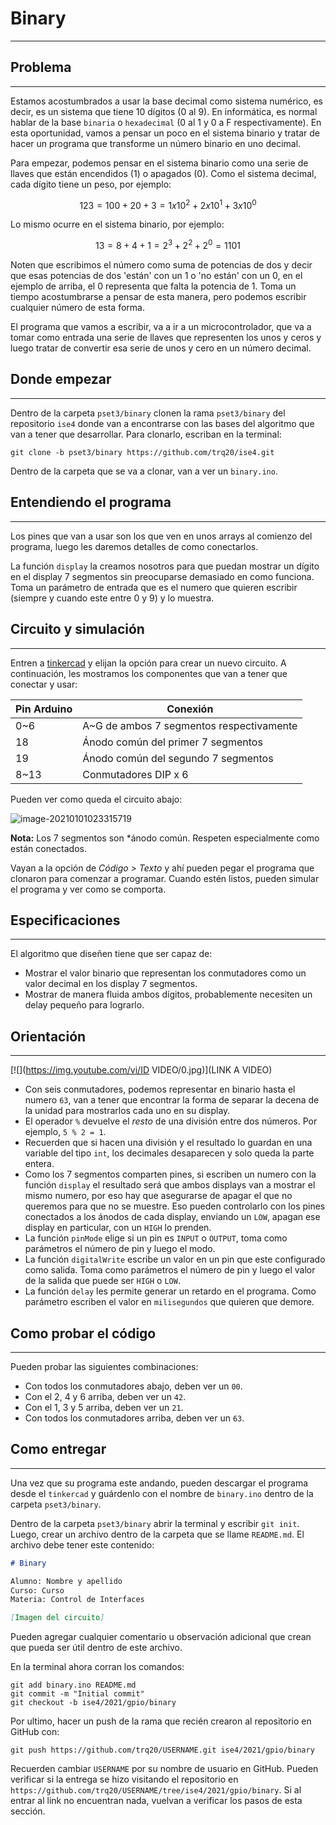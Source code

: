 <script type="text/javascript" charset="utf-8" 
src="https://cdn.mathjax.org/mathjax/latest/MathJax.js?config=TeX-AMS-MML_HTMLorMML,
https://vincenttam.github.io/javascripts/MathJaxLocal.js"></script>

# Binary
---

## Problema
---
Estamos acostumbrados a usar la base decimal como sistema numérico, es decir, es un sistema que tiene 10 dígitos (0 al 9). En informática, es normal hablar de la base `binaria` o `hexadecimal` (0 al 1 y 0 a F respectivamente). En esta oportunidad, vamos a pensar un poco en el sistema binario y tratar de hacer un programa que transforme un número binario en uno decimal.

Para empezar, podemos pensar en el sistema binario como una serie de llaves que están encendidos (1) o apagados (0). Como el sistema decimal, cada dígito tiene un peso, por ejemplo:

$$
123 = 100 + 20 + 3 = 1 x 10^2 + 2 x 10^1 + 3 x 10^0
$$

Lo mismo ocurre en el sistema binario, por ejemplo:

$$
13 = 8 + 4 + 1 = 2^3 + 2^2 + 2^0 = 1101
$$

Noten que escribimos el número como suma de potencias de dos y decir que esas potencias de dos 'están' con un 1 o 'no están' con un 0, en el ejemplo de arriba, el 0 representa que falta la potencia de 1. Toma un tiempo acostumbrarse a pensar de esta manera, pero podemos escribir cualquier número de esta forma.

El programa que vamos a escribir, va a ir a un microcontrolador, que va a tomar como entrada una serie de llaves que representen los unos y ceros y luego tratar de convertir esa serie de unos y cero en un número decimal.

## Donde empezar
---
Dentro de la carpeta `pset3/binary` clonen la rama `pset3/binary` del repositorio `ise4` donde van a encontrarse con las bases del algoritmo que van a tener que desarrollar. Para clonarlo, escriban en la terminal:

```
git clone -b pset3/binary https://github.com/trq20/ise4.git
```

Dentro de la carpeta que se va a clonar, van a ver un `binary.ino`. 

## Entendiendo el programa
---
Los pines que van a usar son los que ven en unos arrays al comienzo del programa, luego les daremos detalles de como conectarlos.

La función `display` la creamos nosotros para que puedan mostrar un dígito en el display 7 segmentos sin preocuparse demasiado en como funciona. Toma un parámetro de entrada que es el numero que quieren escribir (siempre y cuando este entre 0 y 9) y lo muestra.

## Circuito y simulación
---
Entren a [tinkercad](https://www.tinkercad.com/) y elijan la opción para crear un nuevo circuito. A continuación, les mostramos los componentes que van a tener que conectar y usar:

| Pin Arduino | Conexión                                 |
| ----------- | ---------------------------------------- |
| 0~6         | A~G de ambos 7 segmentos respectivamente |
| 18          | Ánodo común del primer 7 segmentos       |
| 19          | Ánodo común del segundo 7 segmentos      |
| 8~13        | Conmutadores DIP x 6                     |

Pueden ver como queda el circuito abajo:

![image-20210101023315719](C:\Users\fabri\AppData\Roaming\Typora\typora-user-images\image-20210101023315719.png)

**Nota:** Los 7 segmentos son *ánodo común. Respeten especialmente como están conectados.

Vayan a la opción de *Código > Texto* y ahí pueden pegar el programa que clonaron para comenzar a programar. Cuando estén listos, pueden simular el programa y ver como se comporta.

## Especificaciones
---
El algoritmo que diseñen tiene que ser capaz de:
- Mostrar el valor binario que representan los conmutadores como un valor decimal en los display 7 segmentos.
- Mostrar de manera fluida ambos dígitos, probablemente necesiten un delay pequeño para lograrlo.

## Orientación
---

[![](https://img.youtube.com/vi/ID VIDEO/0.jpg)](LINK A VIDEO)

- Con seis conmutadores, podemos representar en binario hasta el numero `63`, van a tener que encontrar la forma de separar la decena de la unidad para mostrarlos cada uno en su display.
- El operador `%` devuelve el *resto* de una división entre dos números. Por ejemplo, `5 % 2 = 1`.
- Recuerden que si hacen una división y el resultado lo guardan en una variable del tipo `int`, los decimales desaparecen y solo queda la parte entera.
- Como los 7 segmentos comparten pines, si escriben un numero con la función `display` el resultado será que ambos displays van a mostrar el mismo numero, por eso hay que asegurarse de apagar el que no queremos para que no se muestre. Eso pueden controlarlo con los pines conectados a los ánodos de cada display, enviando un `LOW`, apagan ese display en particular, con un `HIGH` lo prenden.
- La función `pinMode` elige si un pin es `INPUT` o `OUTPUT`, toma como parámetros el número de pin y luego el modo.
- La función `digitalWrite` escribe un valor en un pin que este configurado como salida. Toma como parámetros el número de pin y luego el valor de la salida que puede ser `HIGH` o `LOW`.
- La función `delay` les permite generar un retardo en el programa. Como parámetro escriben el valor en `milisegundos` que quieren que demore.

## Como probar el código
---
Pueden probar las siguientes combinaciones:
- Con todos los conmutadores abajo, deben ver un `00`.
- Con el 2, 4 y 6 arriba, deben ver un `42`.
- Con el 1, 3 y 5 arriba, deben ver un `21`.
- Con todos los conmutadores arriba, deben ver un `63`.

## Como entregar
---
Una vez que su programa este andando, pueden descargar el programa desde el `tinkercad` y guárdenlo con el nombre de `binary.ino` dentro de la carpeta `pset3/binary`.

Dentro de la carpeta `pset3/binary` abrir la terminal y escribir `git init`. Luego, crear un archivo dentro de la carpeta que se llame `README.md`. El archivo debe tener este contenido:

```markdown
# Binary

Alumno: Nombre y apellido
Curso: Curso
Materia: Control de Interfaces

[Imagen del circuito]
```

Pueden agregar cualquier comentario u observación adicional que crean que pueda ser útil dentro de este archivo.

En la terminal ahora corran los comandos:

```
git add binary.ino README.md
git commit -m "Initial commit"
git checkout -b ise4/2021/gpio/binary
```

Por ultimo, hacer un push de la rama que recién crearon al repositorio en GitHub con:

```
git push https://github.com/trq20/USERNAME.git ise4/2021/gpio/binary
```

Recuerden cambiar `USERNAME` por su nombre de usuario en GitHub. Pueden verificar si la entrega se hizo visitando el repositorio en `https://github.com/trq20/USERNAME/tree/ise4/2021/gpio/binary`. Si al entrar al link no encuentran nada, vuelvan a verificar los pasos de esta sección.

